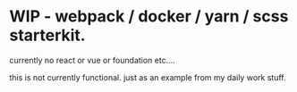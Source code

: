 # WIP - webpack / docker / yarn / scss starterkit.

currently no react or vue or foundation etc....

this is not currently functional. just as an example from my daily work stuff.
